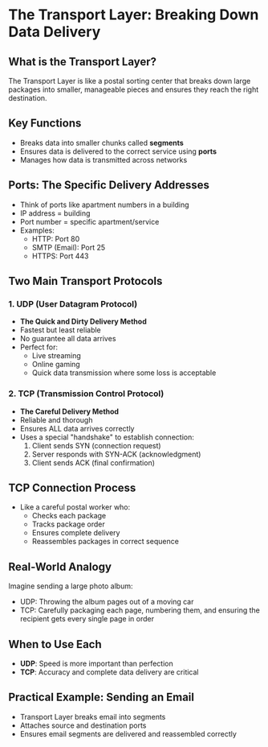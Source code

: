 # The Transport Layer: Breaking Down Data Delivery

## What is the Transport Layer?
The Transport Layer is like a postal sorting center that breaks down large packages into smaller, manageable pieces and ensures they reach the right destination.

## Key Functions
- Breaks data into smaller chunks called **segments**
- Ensures data is delivered to the correct service using **ports**
- Manages how data is transmitted across networks

## Ports: The Specific Delivery Addresses
- Think of ports like apartment numbers in a building
- IP address = building
- Port number = specific apartment/service
- Examples:
    - HTTP: Port 80
    - SMTP (Email): Port 25
    - HTTPS: Port 443

## Two Main Transport Protocols

### 1. UDP (User Datagram Protocol)
- **The Quick and Dirty Delivery Method**
- Fastest but least reliable
- No guarantee all data arrives
- Perfect for:
    - Live streaming
    - Online gaming
    - Quick data transmission where some loss is acceptable

### 2. TCP (Transmission Control Protocol)
- **The Careful Delivery Method**
- Reliable and thorough
- Ensures ALL data arrives correctly
- Uses a special "handshake" to establish connection:
    1. Client sends SYN (connection request)
    2. Server responds with SYN-ACK (acknowledgment)
    3. Client sends ACK (final confirmation)

## TCP Connection Process
- Like a careful postal worker who:
    - Checks each package
    - Tracks package order
    - Ensures complete delivery
    - Reassembles packages in correct sequence

## Real-World Analogy
Imagine sending a large photo album:
- UDP: Throwing the album pages out of a moving car
- TCP: Carefully packaging each page, numbering them, and ensuring the recipient gets every single page in order

## When to Use Each
- **UDP**: Speed is more important than perfection
- **TCP**: Accuracy and complete data delivery are critical

## Practical Example: Sending an Email
- Transport Layer breaks email into segments
- Attaches source and destination ports
- Ensures email segments are delivered and reassembled correctly